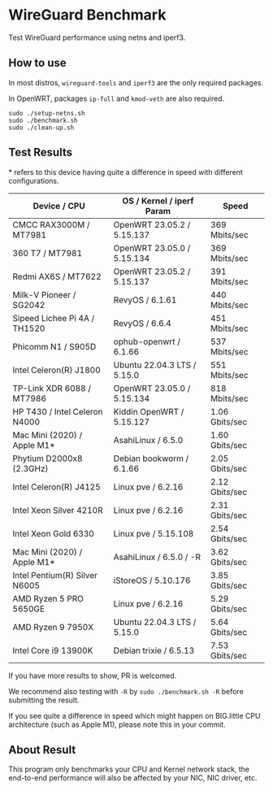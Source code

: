 # WireGuard Benchmark

Test WireGuard performance using netns and iperf3.

## How to use

In most distros, `wireguard-tools` and `iperf3` are the only required packages.

In OpenWRT, packages `ip-full` and `kmod-veth` are also required.

```shell
sudo ./setup-netns.sh
sudo ./benchmark.sh
sudo ./clean-up.sh
```

## Test Results

\* refers to this device having quite a difference in speed with different configurations.

| Device / CPU                   | OS / Kernel / iperf Param   | Speed          |
| ------------------------------ | --------------------------- | -------------- |
| CMCC RAX3000M / MT7981         | OpenWRT 23.05.2 / 5.15.137  | 369 Mbits/sec  |
| 360 T7 / MT7981                | OpenWRT 23.05.0 / 5.15.134  | 369 Mbits/sec  |
| Redmi AX6S / MT7622            | OpenWRT 23.05.2 / 5.15.137  | 391 Mbits/sec  |
| Milk-V Pioneer / SG2042        | RevyOS / 6.1.61             | 440 Mbits/sec  |
| Sipeed Lichee Pi 4A / TH1520   | RevyOS / 6.6.4              | 451 Mbits/sec  |
| Phicomm N1 / S905D             | ophub-openwrt / 6.1.66      | 537 Mbits/sec  |
| Intel Celeron(R) J1800         | Ubuntu 22.04.3 LTS / 5.15.0 | 551 Mbits/sec  |
| TP-Link XDR 6088 / MT7986      | OpenWRT 23.05.0 / 5.15.134  | 818 Mbits/sec  |
| HP T430 / Intel Celeron N4000  | Kiddin OpenWRT / 5.15.127   | 1.06 Gbits/sec |
| Mac Mini (2020) / Apple M1*    | AsahiLinux / 6.5.0          | 1.60 Gbits/sec |
| Phytium D2000x8 (2.3GHz)       | Debian bookworm / 6.1.66    | 2.05 Gbits/sec |
| Intel Celeron(R) J4125         | Linux pve / 6.2.16          | 2.12 Gbits/sec |
| Intel Xeon Silver 4210R        | Linux pve / 6.2.16          | 2.31 Gbits/sec |
| Intel Xeon Gold 6330           | Linux pve / 5.15.108        | 2.54 Gbits/sec |
| Mac Mini (2020) / Apple M1*    | AsahiLinux / 6.5.0 / -R     | 3.62 Gbits/sec |
| Intel Pentium(R) Silver N6005  | iStoreOS / 5.10.176         | 3.85 Gbits/sec |
| AMD Ryzen 5 PRO 5650GE         | Linux pve / 6.2.16          | 5.29 Gbits/sec |
| AMD Ryzen 9 7950X              | Ubuntu 22.04.3 LTS / 5.15.0 | 5.64 Gbits/sec |
| Intel Core i9 13900K           | Debian trixie / 6.5.13      | 7.53 Gbits/sec |

If you have more results to show, PR is welcomed.

We recommend also testing with `-R` by `sudo ./benchmark.sh -R` before submitting the result.

If you see quite a difference in speed which might happen on BIG.little CPU architecture (such as Apple M1), please note this in your commit.

## About Result

This program only benchmarks your CPU and Kernel network stack, the end-to-end performance will also be affected by your NIC, NIC driver, etc.

